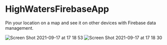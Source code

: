 # HighWatersFirebaseApp
Pin your location on a map and see it on other devices with Firebase data management.

![Screen Shot 2021-09-17 at 17 18 53](https://user-images.githubusercontent.com/79857954/133848697-7c168ba5-713d-4217-a5a2-da3ea3a2795f.png)
![Screen Shot 2021-09-17 at 17 18 30](https://user-images.githubusercontent.com/79857954/133848703-a7f0d66c-cd28-4a1b-bff0-9e1df31281d7.png)

